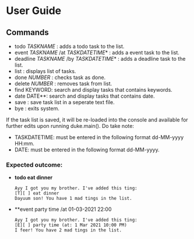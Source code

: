 # User Guide

## Commands 

- todo _TASKNAME_ : adds a todo task to the list.
- event _TASKNAME_ /at _TASKDATETIME_* : adds a event task to the list.
- deadline _TASKNAME_ /by _TASKDATETIME_* : adds a deadline task to the list.
- list : displays list of tasks.
- done _NUMBER_ : checks task as done.
- delete _NUMBER_ : removes task from list.
- find KEYWORD: search and display tasks that contains keywords.
- date DATE**: search and display tasks that contains date.
- save : save task list in a seperate text file.
- bye : exits system.

If the task list is saved, it will be re-loaded into the console and available for further edits upon running duke.main().
Do take note:
* TASKDATETIME: must be entered in the following format dd-MM-yyyy HH:mm.
* DATE: must be entered in the following format dd-MM-yyyy.

### Expected outcome:

- **todo eat dinner**
  ```
  Ayy I got you my brother. I've added this ting: 
  [T][ ] eat dinner
  Dayuum son! You have 1 mad tings in the list.
  ```
- **event party time /at 01-03-2021 22:00
  ```
  Ayy I got you my brother. I've added this ting: 
  [E][ ] party time (at: 1 Mar 2021 10:00 PM)
  I feer! You have 2 mad tings in the list.
  ```
